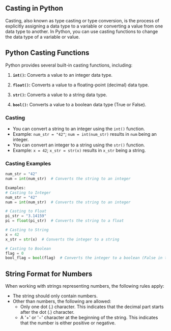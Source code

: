 ## Casting in Python

Casting, also known as type casting or type conversion, is the process of explicitly assigning a data type to a variable or converting a value from one data type to another. In Python, you can use casting functions to change the data type of a variable or value.

## Python Casting Functions

Python provides several built-in casting functions, including:

1. **`int()`:** Converts a value to an integer data type.

2. **`float()`:** Converts a value to a floating-point (decimal) data type.

3. **`str()`:** Converts a value to a string data type.

4. **`bool()`:** Converts a value to a boolean data type (True or False).

### Casting

- You can convert a string to an integer using the `int()` function.
- Example: `num_str = "42"`; `num = int(num_str)` results in `num` being an integer.
- You can convert an integer to a string using the `str()` function.
- Example: `x = 42`; `x_str = str(x)` results in `x_str` being a string.
### Casting Examples


```python
num_str = "42"
num = int(num_str)  # Converts the string to an integer
```

 ```Python
 Examples:
 # Casting to Integer
num_str = "42"
num = int(num_str)  # Converts the string to an integer

# Casting to Float
pi_str = "3.14159"
pi = float(pi_str)  # Converts the string to a float

# Casting to String
x = 42
x_str = str(x)  # Converts the integer to a string

# Casting to Boolean
flag = 0
bool_flag = bool(flag)  # Converts the integer to a boolean (False in this case)

 ```
 ## String Format for Numbers

When working with strings representing numbers, the following rules apply:

- The string should only contain numbers.
- Other than numbers, the following are allowed:
  - Only one dot (.) character. This indicates that the decimal part starts after the dot (.) character.
  - A '+' or '−' character at the beginning of the string. This indicates that the number is either positive or negative.
